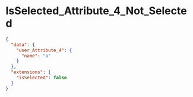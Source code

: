 # IsSelected_Attribute_4_Not_Selected

```json
{
  "data": {
    "user_Attribute_4": {
      "name": "a"
    }
  },
  "extensions": {
    "isSelected": false
  }
}
```
